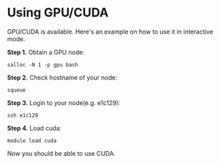 Using GPU/CUDA
==============

GPU/CUDA is available. Here's an example on how to use it in interactive mode.

**Step 1.** Obtain a GPU node:

    salloc -N 1 -p gpu bash

**Step 2.** Check hostname of your node:

    squeue

**Step 3.** Login to your node(e.g. e1c129):

    ssh e1c129

**Step 4.** Load cuda:

    module load cuda

Now you should be able to use CUDA.
